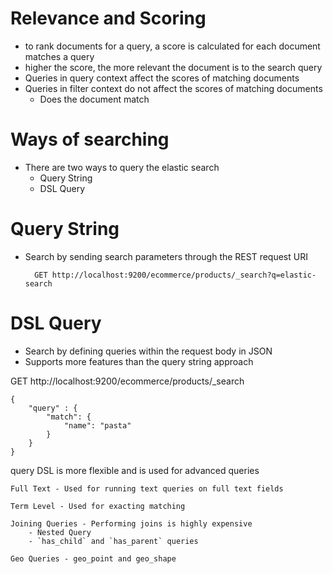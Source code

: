 # Relevance and Scoring

- to rank documents for a query, a score is calculated for each document
matches a query
- higher the score, the more relevant the document is to the search query
- Queries in query context affect the scores of matching documents
- Queries in filter context do not affect the scores of matching documents
    - Does the document match

# Ways of searching

- There are two ways to query the elastic search 
    - Query String
    - DSL Query

# Query String    
 
- Search by sending search parameters through the REST request URI
 
        GET http://localhost:9200/ecommerce/products/_search?q=elastic-search

# DSL Query

- Search by defining queries within the request body in JSON
- Supports more features than the query string approach

GET http://localhost:9200/ecommerce/products/_search

    {
        "query" : {
            "match": {
                "name": "pasta"
            }    
        }       
    }

query DSL is more flexible and is used for advanced queries

    Full Text - Used for running text queries on full text fields
    
    Term Level - Used for exacting matching
    
    Joining Queries - Performing joins is highly expensive
        - Nested Query
        - `has_child` and `has_parent` queries

    Geo Queries - geo_point and geo_shape
    

















